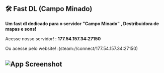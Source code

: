 ## 🛠 Fast DL (Campo Minado)

**Um fast dl dedicado para o servidor "Campo Minado" , Destribuidora de mapas e sons!**

Acesse nosso servidor! : **177.54.157.34:27150**

Ou acesse pelo website! :(steam://connect/177.54.157.34:27150)

## ![App Screenshot](https://i.ibb.co/0GXT25t/Screenshot-2024-04-20-23-40-22.png)
